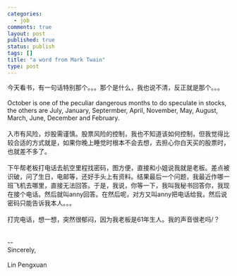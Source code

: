 ```yaml
--- 
categories: 
  - job
comments: true
layout: post
published: true
status: publish
tags: []
title: "a word from Mark Twain"
type: post
---
```

<div id="msgcns!3725CC0EE38B1F6!1732" class="bvMsg">今天看书，有一句话特别那个。。。那个是什么，我也说不清，反正就是那个。。。<br><br>October is one of the peculiar dangerous months to do speculate in stocks, the others are  July, January, Septermber, April, November, May, August, March, June, December and February.<br><br>入市有风险，炒股需谨慎。股票风险的控制，我也不知道该如何控制，但我觉得比较合适的方式就是，如果你晚上睡觉时根本不会去想，去担心你白天买的股票时，也就差不多了。<br><br>下午帮老板打电话去航空里程找密码，图方便，直接和小姐说我就是老板。差点被识破，问了生日，电邮等，还好手头上有资料。结果最后一个问题，我最近作哪一班飞机去哪里，直接无法回答。于是，我说，你等一下，我叫我秘书回答你，我现在接个电话。然后就叫anny回答。在然后呢，对方又叫anny把电话给我，然后说密码只能告诉我本人。。。<br><br>打完电话，想一想，突然很郁闷，因为我老板是61年生人。我的声音很老吗/？<br><br><br>-- <br>Sincerely,<br><br>Lin Pengxuan</div>
